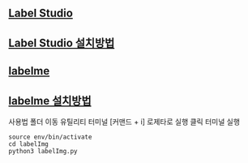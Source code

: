 ## [Label Studio](https://github.com/heartexlabs/label-studio/)
## [Label Studio 설치방법](https://velog.io/@hssarah/M1-Macbook-labelimg-%EC%84%A4%EC%B9%98)


## [labelme](https://github.com/wkentaro/labelme)
## [labelme 설치방법](https://intuitive-robotics.tistory.com/107)



사용법
폴더 이동 유틸리티 터미널 [커맨드 + i] 로제타로 실행 클릭
터미널 실행

```
source env/bin/activate 
cd labelImg
python3 labelImg.py
```
